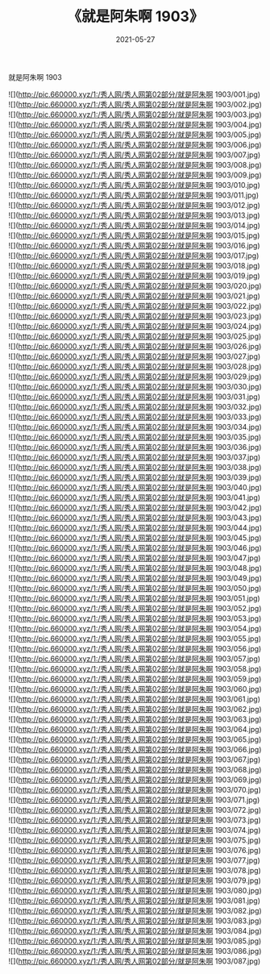 ﻿---
layout: post
title:  《就是阿朱啊 1903》
date:   2021-05-27
img: http://pic.660000.xyz/1:/秀人网/秀人网第02部分/就是阿朱啊 1903/000.jpg
categories: [美女, 清纯, 唯美]
---

就是阿朱啊 1903

  ![](http://pic.660000.xyz/1:/秀人网/秀人网第02部分/就是阿朱啊 1903/001.jpg) <br> ![](http://pic.660000.xyz/1:/秀人网/秀人网第02部分/就是阿朱啊 1903/002.jpg) <br> ![](http://pic.660000.xyz/1:/秀人网/秀人网第02部分/就是阿朱啊 1903/003.jpg) <br> ![](http://pic.660000.xyz/1:/秀人网/秀人网第02部分/就是阿朱啊 1903/004.jpg) <br> ![](http://pic.660000.xyz/1:/秀人网/秀人网第02部分/就是阿朱啊 1903/005.jpg) <br> ![](http://pic.660000.xyz/1:/秀人网/秀人网第02部分/就是阿朱啊 1903/006.jpg) <br> ![](http://pic.660000.xyz/1:/秀人网/秀人网第02部分/就是阿朱啊 1903/007.jpg) <br> ![](http://pic.660000.xyz/1:/秀人网/秀人网第02部分/就是阿朱啊 1903/008.jpg) <br> ![](http://pic.660000.xyz/1:/秀人网/秀人网第02部分/就是阿朱啊 1903/009.jpg) <br> ![](http://pic.660000.xyz/1:/秀人网/秀人网第02部分/就是阿朱啊 1903/010.jpg) <br> ![](http://pic.660000.xyz/1:/秀人网/秀人网第02部分/就是阿朱啊 1903/011.jpg) <br> ![](http://pic.660000.xyz/1:/秀人网/秀人网第02部分/就是阿朱啊 1903/012.jpg) <br> ![](http://pic.660000.xyz/1:/秀人网/秀人网第02部分/就是阿朱啊 1903/013.jpg) <br> ![](http://pic.660000.xyz/1:/秀人网/秀人网第02部分/就是阿朱啊 1903/014.jpg) <br> ![](http://pic.660000.xyz/1:/秀人网/秀人网第02部分/就是阿朱啊 1903/015.jpg) <br> ![](http://pic.660000.xyz/1:/秀人网/秀人网第02部分/就是阿朱啊 1903/016.jpg) <br> ![](http://pic.660000.xyz/1:/秀人网/秀人网第02部分/就是阿朱啊 1903/017.jpg) <br> ![](http://pic.660000.xyz/1:/秀人网/秀人网第02部分/就是阿朱啊 1903/018.jpg) <br> ![](http://pic.660000.xyz/1:/秀人网/秀人网第02部分/就是阿朱啊 1903/019.jpg) <br> ![](http://pic.660000.xyz/1:/秀人网/秀人网第02部分/就是阿朱啊 1903/020.jpg) <br> ![](http://pic.660000.xyz/1:/秀人网/秀人网第02部分/就是阿朱啊 1903/021.jpg) <br> ![](http://pic.660000.xyz/1:/秀人网/秀人网第02部分/就是阿朱啊 1903/022.jpg) <br> ![](http://pic.660000.xyz/1:/秀人网/秀人网第02部分/就是阿朱啊 1903/023.jpg) <br> ![](http://pic.660000.xyz/1:/秀人网/秀人网第02部分/就是阿朱啊 1903/024.jpg) <br> ![](http://pic.660000.xyz/1:/秀人网/秀人网第02部分/就是阿朱啊 1903/025.jpg) <br> ![](http://pic.660000.xyz/1:/秀人网/秀人网第02部分/就是阿朱啊 1903/026.jpg) <br> ![](http://pic.660000.xyz/1:/秀人网/秀人网第02部分/就是阿朱啊 1903/027.jpg) <br> ![](http://pic.660000.xyz/1:/秀人网/秀人网第02部分/就是阿朱啊 1903/028.jpg) <br> ![](http://pic.660000.xyz/1:/秀人网/秀人网第02部分/就是阿朱啊 1903/029.jpg) <br> ![](http://pic.660000.xyz/1:/秀人网/秀人网第02部分/就是阿朱啊 1903/030.jpg) <br> ![](http://pic.660000.xyz/1:/秀人网/秀人网第02部分/就是阿朱啊 1903/031.jpg) <br> ![](http://pic.660000.xyz/1:/秀人网/秀人网第02部分/就是阿朱啊 1903/032.jpg) <br> ![](http://pic.660000.xyz/1:/秀人网/秀人网第02部分/就是阿朱啊 1903/033.jpg) <br> ![](http://pic.660000.xyz/1:/秀人网/秀人网第02部分/就是阿朱啊 1903/034.jpg) <br> ![](http://pic.660000.xyz/1:/秀人网/秀人网第02部分/就是阿朱啊 1903/035.jpg) <br> ![](http://pic.660000.xyz/1:/秀人网/秀人网第02部分/就是阿朱啊 1903/036.jpg) <br> ![](http://pic.660000.xyz/1:/秀人网/秀人网第02部分/就是阿朱啊 1903/037.jpg) <br> ![](http://pic.660000.xyz/1:/秀人网/秀人网第02部分/就是阿朱啊 1903/038.jpg) <br> ![](http://pic.660000.xyz/1:/秀人网/秀人网第02部分/就是阿朱啊 1903/039.jpg) <br> ![](http://pic.660000.xyz/1:/秀人网/秀人网第02部分/就是阿朱啊 1903/040.jpg) <br> ![](http://pic.660000.xyz/1:/秀人网/秀人网第02部分/就是阿朱啊 1903/041.jpg) <br> ![](http://pic.660000.xyz/1:/秀人网/秀人网第02部分/就是阿朱啊 1903/042.jpg) <br> ![](http://pic.660000.xyz/1:/秀人网/秀人网第02部分/就是阿朱啊 1903/043.jpg) <br> ![](http://pic.660000.xyz/1:/秀人网/秀人网第02部分/就是阿朱啊 1903/044.jpg) <br> ![](http://pic.660000.xyz/1:/秀人网/秀人网第02部分/就是阿朱啊 1903/045.jpg) <br> ![](http://pic.660000.xyz/1:/秀人网/秀人网第02部分/就是阿朱啊 1903/046.jpg) <br> ![](http://pic.660000.xyz/1:/秀人网/秀人网第02部分/就是阿朱啊 1903/047.jpg) <br> ![](http://pic.660000.xyz/1:/秀人网/秀人网第02部分/就是阿朱啊 1903/048.jpg) <br> ![](http://pic.660000.xyz/1:/秀人网/秀人网第02部分/就是阿朱啊 1903/049.jpg) <br> ![](http://pic.660000.xyz/1:/秀人网/秀人网第02部分/就是阿朱啊 1903/050.jpg) <br> ![](http://pic.660000.xyz/1:/秀人网/秀人网第02部分/就是阿朱啊 1903/051.jpg) <br> ![](http://pic.660000.xyz/1:/秀人网/秀人网第02部分/就是阿朱啊 1903/052.jpg) <br> ![](http://pic.660000.xyz/1:/秀人网/秀人网第02部分/就是阿朱啊 1903/053.jpg) <br> ![](http://pic.660000.xyz/1:/秀人网/秀人网第02部分/就是阿朱啊 1903/054.jpg) <br> ![](http://pic.660000.xyz/1:/秀人网/秀人网第02部分/就是阿朱啊 1903/055.jpg) <br> ![](http://pic.660000.xyz/1:/秀人网/秀人网第02部分/就是阿朱啊 1903/056.jpg) <br> ![](http://pic.660000.xyz/1:/秀人网/秀人网第02部分/就是阿朱啊 1903/057.jpg) <br> ![](http://pic.660000.xyz/1:/秀人网/秀人网第02部分/就是阿朱啊 1903/058.jpg) <br> ![](http://pic.660000.xyz/1:/秀人网/秀人网第02部分/就是阿朱啊 1903/059.jpg) <br> ![](http://pic.660000.xyz/1:/秀人网/秀人网第02部分/就是阿朱啊 1903/060.jpg) <br> ![](http://pic.660000.xyz/1:/秀人网/秀人网第02部分/就是阿朱啊 1903/061.jpg) <br> ![](http://pic.660000.xyz/1:/秀人网/秀人网第02部分/就是阿朱啊 1903/062.jpg) <br> ![](http://pic.660000.xyz/1:/秀人网/秀人网第02部分/就是阿朱啊 1903/063.jpg) <br> ![](http://pic.660000.xyz/1:/秀人网/秀人网第02部分/就是阿朱啊 1903/064.jpg) <br> ![](http://pic.660000.xyz/1:/秀人网/秀人网第02部分/就是阿朱啊 1903/065.jpg) <br> ![](http://pic.660000.xyz/1:/秀人网/秀人网第02部分/就是阿朱啊 1903/066.jpg) <br> ![](http://pic.660000.xyz/1:/秀人网/秀人网第02部分/就是阿朱啊 1903/067.jpg) <br> ![](http://pic.660000.xyz/1:/秀人网/秀人网第02部分/就是阿朱啊 1903/068.jpg) <br> ![](http://pic.660000.xyz/1:/秀人网/秀人网第02部分/就是阿朱啊 1903/069.jpg) <br> ![](http://pic.660000.xyz/1:/秀人网/秀人网第02部分/就是阿朱啊 1903/070.jpg) <br> ![](http://pic.660000.xyz/1:/秀人网/秀人网第02部分/就是阿朱啊 1903/071.jpg) <br> ![](http://pic.660000.xyz/1:/秀人网/秀人网第02部分/就是阿朱啊 1903/072.jpg) <br> ![](http://pic.660000.xyz/1:/秀人网/秀人网第02部分/就是阿朱啊 1903/073.jpg) <br> ![](http://pic.660000.xyz/1:/秀人网/秀人网第02部分/就是阿朱啊 1903/074.jpg) <br> ![](http://pic.660000.xyz/1:/秀人网/秀人网第02部分/就是阿朱啊 1903/075.jpg) <br> ![](http://pic.660000.xyz/1:/秀人网/秀人网第02部分/就是阿朱啊 1903/076.jpg) <br> ![](http://pic.660000.xyz/1:/秀人网/秀人网第02部分/就是阿朱啊 1903/077.jpg) <br> ![](http://pic.660000.xyz/1:/秀人网/秀人网第02部分/就是阿朱啊 1903/078.jpg) <br> ![](http://pic.660000.xyz/1:/秀人网/秀人网第02部分/就是阿朱啊 1903/079.jpg) <br> ![](http://pic.660000.xyz/1:/秀人网/秀人网第02部分/就是阿朱啊 1903/080.jpg) <br> ![](http://pic.660000.xyz/1:/秀人网/秀人网第02部分/就是阿朱啊 1903/081.jpg) <br> ![](http://pic.660000.xyz/1:/秀人网/秀人网第02部分/就是阿朱啊 1903/082.jpg) <br> ![](http://pic.660000.xyz/1:/秀人网/秀人网第02部分/就是阿朱啊 1903/083.jpg) <br> ![](http://pic.660000.xyz/1:/秀人网/秀人网第02部分/就是阿朱啊 1903/084.jpg) <br> ![](http://pic.660000.xyz/1:/秀人网/秀人网第02部分/就是阿朱啊 1903/085.jpg) <br> ![](http://pic.660000.xyz/1:/秀人网/秀人网第02部分/就是阿朱啊 1903/086.jpg) <br> ![](http://pic.660000.xyz/1:/秀人网/秀人网第02部分/就是阿朱啊 1903/087.jpg) <br>